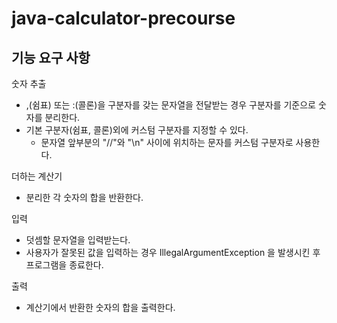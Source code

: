 # java-calculator-precourse

## 기능 요구 사항

숫자 추출
- ,(쉼표) 또는 :(콜론)을 구분자를 갖는 문자열을 전달받는 경우 구분자를 기준으로 숫자를 분리한다.
- 기본 구분자(쉼표, 콜론)외에 커스텀 구분자를 지정할 수 있다.
  - 문자열 앞부분의 "//"와 "\n" 사이에 위치하는 문자를 커스텀 구분자로 사용한다.

더하는 계산기
- 분리한 각 숫자의 합을 반환한다.

입력
- 덧셈할 문자열을 입력받는다.
- 사용자가 잘못된 값을 입력하는 경우 IllegalArgumentException 을 발생시킨 후 프로그램을 종료한다.

출력
- 계산기에서 반환한 숫자의 합을 출력한다.
